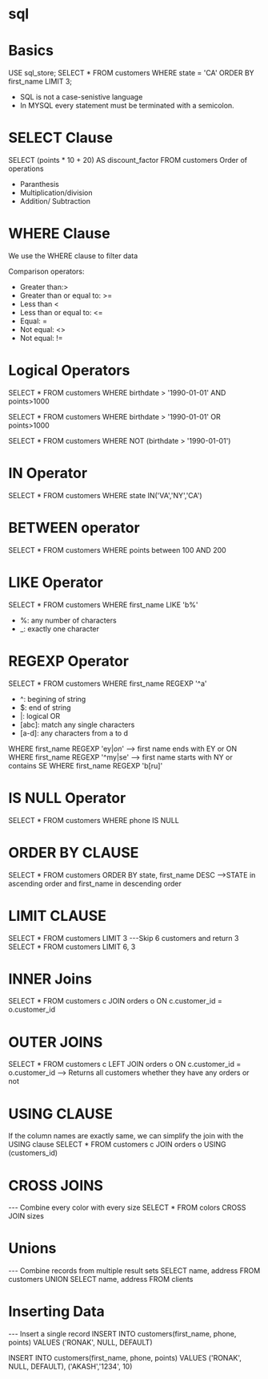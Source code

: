 # sql

# Basics
USE sql_store;
SELECT *
FROM customers
WHERE state = 'CA'
ORDER BY first_name
LIMIT 3;
* SQL is not a case-senistive language
* In MYSQL every statement must be terminated with a semicolon.


# SELECT Clause
SELECT (points * 10 + 20) AS discount_factor
FROM customers
Order of operations
* Paranthesis
* Multiplication/division
* Addition/ Subtraction

# WHERE Clause
We use the WHERE clause to filter data

Comparison operators:
* Greater than:>
* Greater than or equal to: >=
* Less than <
* Less than or equal to: <=
* Equal: =
* Not equal: <>
* Not equal: !=

# Logical Operators
SELECT *
FROM customers
WHERE birthdate > '1990-01-01' AND points>1000

SELECT *
FROM customers
WHERE birthdate > '1990-01-01' OR points>1000

SELECT *
FROM customers
WHERE NOT (birthdate > '1990-01-01')

# IN Operator
SELECT *
FROM customers
WHERE state IN('VA','NY','CA')

# BETWEEN operator
SELECT *
FROM customers
WHERE points between 100 AND 200

# LIKE Operator
SELECT *
FROM customers
WHERE first_name LIKE 'b%'
 * %: any number of characters
 * _: exactly one character

# REGEXP Operator
SELECT *
FROM customers
WHERE first_name REGEXP '^a'

* ^: begining of string
* $: end of string
* |: logical OR
* [abc]: match any single characters
* [a-d]: any characters from a to d

WHERE first_name REGEXP 'ey$|on$' --> first name ends with EY or ON
WHERE first_name REGEXP '^my|se' --> first name starts with NY or contains SE
WHERE first_name REGEXP 'b[ru]'  

# IS NULL Operator
SELECT *
FROM customers
 WHERE phone IS NULL 

# ORDER BY CLAUSE
SELECT *
FROM customers
ORDER BY state, first_name DESC  -->STATE in ascending order and first_name in descending order

# LIMIT CLAUSE
SELECT *
FROM customers
LIMIT 3
---Skip 6 customers and return 3
SELECT *
FROM customers
LIMIT 6, 3

# INNER Joins
SELECT *
 FROM customers c
 JOIN orders o
   ON c.customer_id = o.customer_id
   
# OUTER JOINS
 SELECT *
 FROM customers c
  LEFT JOIN orders o
    ON c.customer_id = o.customer_id  --> Returns all customers whether they have any orders or not
    
# USING CLAUSE
If the column names are exactly same, we can simplify the join with the USING clause
SELECT *
FROM customers c
 JOIN orders o
   USING (customers_id)
   
# CROSS JOINS
--- Combine every color with every size
SELECT *
FROM colors
 CROSS JOIN sizes

# Unions 
--- Combine records from multiple result sets
SELECT name, address
 FROM customers
 UNION
 SELECT name, address
 FROM clients

# Inserting Data
--- Insert a single record
INSERT INTO customers(first_name, phone, points)
VALUES ('RONAK', NULL, DEFAULT)

INSERT INTO customers(first_name, phone, points)
VALUES
('RONAK', NULL, DEFAULT),
('AKASH','1234', 10)
